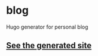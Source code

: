 # blog
Hugo generator for personal blog

## [See the generated site](https://aaron-schroeder.github.io/blog/)
